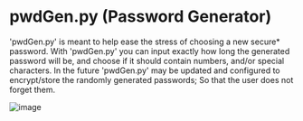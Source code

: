 # pwdGen.py (Password Generator)
'pwdGen.py' is meant to help ease the stress of choosing a new secure* password. With 'pwdGen.py' you can input
exactly how long the generated password will be, and choose if it should contain numbers, and/or special characters. In the
future 'pwdGen.py' may be updated and configured to encrypt/store the randomly generated passwords; So that the user
does not forget them.

![image](https://user-images.githubusercontent.com/22335730/219421888-1da173a8-45b3-44b8-aec0-aa6eb39227a6.png)
